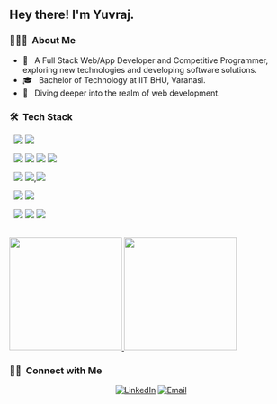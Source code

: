 <h2> Hey there! I'm Yuvraj.</h2>

<h3> 👨🏻‍💻 &nbsp;About Me </h3>

- 🤔 &nbsp; A Full Stack Web/App Developer and Competitive Programmer, exploring new technologies and developing software solutions.
- 🎓 &nbsp; Bachelor of Technology at IIT BHU, Varanasi.
- 💭 &nbsp; Diving deeper into the realm of web  development.

<h3> 🛠 &nbsp;Tech Stack</h3>

&nbsp; <img src="https://img.shields.io/badge/c++%20-%2300599C.svg?&style=for-the-badge&logo=c%2B%2B&logoColor=white"/> <img src="https://img.shields.io/badge/javascript%20-%23323330.svg?&style=for-the-badge&logo=javascript&logoColor=%23F7DF1E"/> 

&nbsp; <img src="https://img.shields.io/badge/react%20-%2320232a.svg?&style=for-the-badge&logo=react&logoColor=%2361DAFB"/> <img src="https://img.shields.io/badge/django%20-%2320232a.svg?&style=for-the-badge&logo=django&logoColor=%2361DAFB"/>
<img src="https://img.shields.io/badge/express%20-%2320232a.svg?&style=for-the-badge&logo=express&logoColor=%2361DAFB"/>
<img src="https://img.shields.io/badge/docker%20-%2320232a.svg?&style=for-the-badge&logo=docker&logoColor=%2361DAFB"/>

&nbsp;  <img src="https://img.shields.io/badge/mysql-%2300f.svg?&style=for-the-badge&logo=mysql&logoColor=white"/> <img src ="https://img.shields.io/badge/MongoDB-%234ea94b.svg?&style=for-the-badge&logo=mongodb&logoColor=white"/>,<img src ="https://img.shields.io/badge/postgres-%23316192.svg?&style=for-the-badge&logo=postgresql&logoColor=white"/>

&nbsp;
  <img src="https://img.shields.io/badge/git%20-%23F05033.svg?&style=for-the-badge&logo=git&logoColor=white"/> <img src="https://img.shields.io/badge/github%20-%23121011.svg?&style=for-the-badge&logo=github&logoColor=white"/>
  
&nbsp;
<img src="https://img.shields.io/badge/Android%20Studio%20-%2320232a.svg?&style=for-the-badge&logo=androidstudio&logoColor=%2361DAFB"/>
<img src="https://img.shields.io/badge/Visual%20Studio%20-%2320232a.svg?&style=for-the-badge&logo=visualstudiocode&logoColor=%2361DAFB"/>
<img src="https://img.shields.io/badge/Sublime%20Text%20-%2320232a.svg?&style=for-the-badge&logo=sublimetext&logoColor=%2361DAFB"/>


<br/>

<a href="https://github.com/Maximizer03">
  <img height="200em" src="https://github-readme-stats.vercel.app/api?username=Maximizer03&theme=buefy&show_icons=true" />
  <img height="200em" src="https://github-readme-stats.vercel.app/api/top-langs/?username=Maximizer03&theme=buefy&layout=compact" />
</a>

<br/>

<h3> 🤝🏻 &nbsp;Connect with Me </h3>

<p align="center">
<a href="https://www.linkedin.com/in/yuvraj-neema-97354b1a2//"><img alt="LinkedIn" src="https://img.shields.io/badge/LinkedIn-Maximizer03-blue?style=flat-square&logo=linkedin"></a>
<a href="yuvraj.neema.cd.che19@itbhu.ac.in"><img alt="Email" src="https://img.shields.io/badge/Email-yuvraj.neema.cd.che19@itbhu.ac.in-blue?style=flat-square&logo=gmail"></a>
</p>
